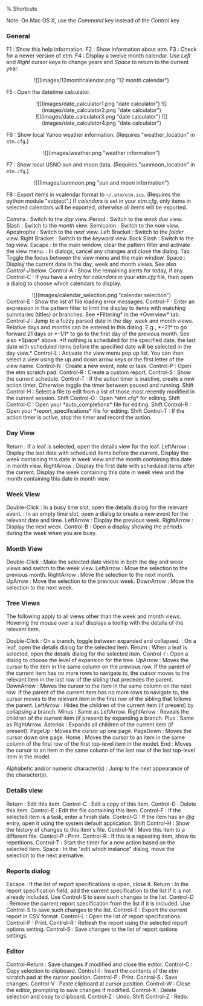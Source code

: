 % Shortcuts

Note: On Mac OS X, use the *Command* key instead of the *Control* key.

### General

F1
:   Show this help information.
F2
:   Show information about etm.
F3
:   Check for a newer version of etm.
F4
:   Display a twelve month calendar. Use *Left* and *Right* cursor keys to change years and *Space* to return to the current year.

<center>
![](images/12monthcalendar.png "12 month calendar")
</center>

F5
:   Open the datetime calculator.

<center>
![](images/date_calculator1.png "date calculator")
![](images/date_calculator2.png "date calculator")
</center>

<center>
![](images/date_calculator3.png "date calculator")
![](images/date_calculator4.png "date calculator")
</center>

F6
:   Show local Yahoo weather information. (Requires "weather_location" in `etm.cfg`.)

<center>
![](images/weather.png "weather information")
</center>

F7
:   Show local USNO sun and moon data. (Requires "sunmoon_location" in `etm.cfg`.)

<center>
![](images/sunmoon.png "sun and moon information")
</center>

F8
:   Export items in vcalendar format to `~/.etm/etm.ics`. (Requires the python module "vobject".) If *calendars* is set in your *etm.cfg*, only items in selected calendars will be exported, otherwise all items will be exported.


Comma
:   Switch to the *day* view.
Period
:   Switch to the *week due* view.
Slash
:   Switch to the *month* view.
Semicolon
:   Switch to the *now* view.
Apostrophe
:   Switch to the *next* view.
Left Bracket
:   Switch to the *folder* view.
Right Bracket
:   Switch to the *keyword* view.
Back Slash
:   Switch to the *tag* view.
Escape
:   In the main window, clear the pattern filter and activate the view menu.
:   In dialogs, cancel any changes and close the dialog.
Tab
:   Toggle the focus between the view menu and the main window.
Space
:   Display the current date in the day, week and month views. See also *Control-J* below.
Control-A
:   Show the remaining alerts for today, if any.
Control-C
:   If you have a entry for *calendars* in your *etm.cfg* file, then open a dialog to choose which calendars to display.

<center>
![](images/calendar_selection.png "calendar selection")
</center>
Control-E
:   Show the list of file loading error messages.
Control-F
:   Enter an expression in the pattern filter to limit the display to items with matching summaries (titles) or branches. See *Filtering* in the *Overview* tab.
Control-J
:   Jump to a fuzzy parsed date in the day, week and month views. Relative days and months can be entered in this dialog. E.g., *+21* to go forward 21 days or *-1/1* to go to the first day of the previous month. See also *Space* above. *If nothing is scheduled for the specified date, the last date with scheduled items before the specified date will be selected in the day view.*
Control-L
:   Activate the view menu pop up list. You can then select a view using the up and down arrow keys or the first letter of the view name.
Control-N
:   Create a new event, note or task.
Control-P
:   Open the etm scratch pad.
Control-R
:   Create a custom report.
Control-S
:   Show the current schedule.
Control-T
:   If the action timer is inactive, create a new action timer. Otherwise toggle the timer between paused and running.
Shift Control-H
:   Select a file to edit from a list of those most recently modified in the current session.
Shift Control-O
:   Open *etm.cfg* for editing.
Shift Control-C
:   Open your *auto_completions* file for editing.
Shift Control-R
:   Open your *report_specifications* file for editing.
Shift Control-T
:   If the action timer is active, stop the timer and record the action.

### Day View

Return
:   If a leaf is selected, open the details view for the leaf.
LeftArrow
:   Display the last date with scheduled items before the current. Display the week containing this date in week view and the month containing this date in month view.
RightArrow
:   Display the first date with scheduled items after the current. Display the week containing this date in week view and the month containing this date in month view.

### Week View

Double-Click
:   In a busy time slot, open the details dialog for the relevant event.
:   In an empty time slot, open a dialog to create a new event for the relevant date and time.
LeftArrow
:   Display the previous week.
RightArrow
:   Display the next week.
Control-B
:   Open a display showing the periods during the week when you are busy.


### Month View

Double-Click
:   Make the selected date visible in both the day and week views and switch to the week view.
LeftArrow
:   Move the selection to the previous month.
RightArrow
:   Move the selection to the next month.
UpArrow
:   Move the selection to the previous week.
DownArrow
:   Move the selection to the next week.


### Tree Views

The following apply to all views other than the week and month views. Hovering the mouse over a leaf displays a tooltip with the details of the relevant item.

Double-Click
:   On a branch, toggle between expanded and collapsed.
:   On a leaf, open the details dialog for the selected item.
Return
:   When a leaf is selected, open the details dialog for the selected item.
Control-/
:   Open a dialog to choose the level of expansion for the tree.
UpArrow
:   Moves the cursor to the item in the same column on the previous row. If the parent of the current item has no more rows to navigate to, the cursor moves to the relevant item in the last row of the sibling that precedes the parent.
DownArrow
:   Moves the cursor to the item in the same column on the next row. If the parent of the current item has no more rows to navigate to, the cursor moves to the relevant item in the first row of the sibling that follows the parent.
LeftArrow
:   Hides the children of the current item (if present) by collapsing a branch.
Minus
:   Same as LeftArrow.
RightArrow
:   Reveals the children of the current item (if present) by expanding a branch.
Plus
:   Same as RightArrow.
Asterisk
:   Expands all children of the current item (if present).
PageUp
:   Moves the cursor up one page.
PageDown
:   Moves the cursor down one page.
Home
:   Moves the cursor to an item in the same column of the first row of the first top-level item in the model.
End
:   Moves the cursor to an item in the same column of the last row of the last top-level item in the model.

Alphabetic and/or numeric character(s)
:   Jump to the next appearance of the character(s).

### Details view

Return
:   Edit this item.
Control-C
:   Edit a copy of this item.
Control-D
:   Delete this item.
Control-E
:   Edit the file containing this item.
Control-F
:   If the selected item is a task, enter a finish date.
Control-G
:   If the item has an *@g* entry, open it using the system default application.
Shift Control-H
:   Show the history of changes to this item's file.
Control-M
:   Move this item to a different file.
Control-P
:   Print.
Control-R
:   If this is a repeating item, show its repetitions.
Control-T
:   Start the timer for a new action based on the selected item.
Space
:   In the "edit which instance" dialog, move the selection to the next alernative.

### Reports dialog

Escape
:   If the list of report specifications is open, close it.
Return
:   In the report specification field, add the current specification to the list if it is not already included. Use Control-S to save such changes to the list.
Control-D
:   Remove the current report specification from the list if it is included.  Use Control-S to save such changes to the list.
Control-E
:   Export the current report in CSV format.
Control-L
:   Open the list of report specifications.
Control-P
:   Print.
Control-R
:   Refresh the report using the selected report options setting.
Control-S
:   Save changes to the list of report options settings.


### Editor

Control-Return
:   Save changes if modified and close the editor.
Control-C
:   Copy selection to clipboard.
Control-I
:   Insert the contents of the *etm* scratch pad at the cursor position.
Control-P
:   Print.
Control-S
:   Save changes.
Control-V
:   Paste clipboard at cursor position.
Control-W
:   Close the editor, prompting to save changes if modified.
Control-X
:   Delete selection and copy to clipboard.
Control-Z
:   Undo.
Shift Control-Z
:   Redo.
